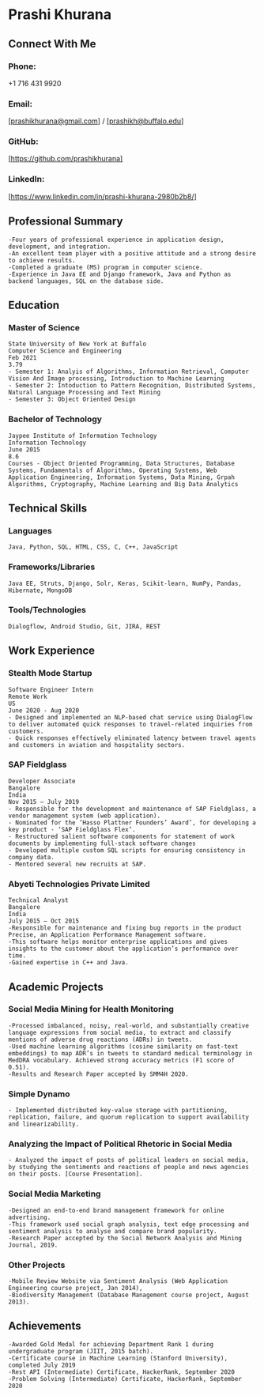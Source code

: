 # Prashi Khurana 

## Connect With Me 
### Phone: 
+1 716 431 9920 
### Email:
[prashikhurana@gmail.com] / [prashikh@buffalo.edu] 
### GitHub:
[https://github.com/prashikhurana]
### LinkedIn:
[https://www.linkedin.com/in/prashi-khurana-2980b2b8/]

## Professional Summary 
```
-Four years of professional experience in application design, development, and integration. 
-An excellent team player with a positive attitude and a strong desire to achieve results. 
-Completed a graduate (MS) program in computer science. 
-Experience in Java EE and Django framework, Java and Python as backend languages, SQL on the database side.
```

## Education

### Master of Science
```
State University of New York at Buffalo 
Computer Science and Engineering
Feb 2021
3.79
- Semester 1: Analyis of Algorithms, Information Retrieval, Computer Vision And Image processing, Introduction to Machine Learning
- Semester 2: Intoduction to Pattern Recognition, Distributed Systems, Natural Language Processing and Text Mining
- Semester 3: Object Oriented Design 
```

### Bachelor of Technology
```
Jaypee Institute of Information Technology
Information Technology
June 2015
8.6 
Courses - Object Oriented Programming, Data Structures, Database Systems, Fundamentals of Algorithms, Operating Systems, Web Application Engineering, Information Systems, Data Mining, Grpah Algorithms, Cryptography, Machine Learning and Big Data Analytics
```

## Technical Skills 

### Languages
```
Java, Python, SQL, HTML, CSS, C, C++, JavaScript
```
### Frameworks/Libraries
```
Java EE, Struts, Django, Solr, Keras, Scikit-learn, NumPy, Pandas, Hibernate, MongoDB
```
### Tools/Technologies
```
Dialogflow, Android Studio, Git, JIRA, REST
```
## Work Experience

### Stealth Mode Startup
```
Software Engineer Intern
Remote Work 
US 
June 2020 - Aug 2020
- Designed and implemented an NLP-based chat service using DialogFlow to deliver automated quick responses to travel-related inquiries from customers.
- Quick responses effectively eliminated latency between travel agents and customers in aviation and hospitality sectors.
```

### SAP Fieldglass
```
Developer Associate
Bangalore
India 
Nov 2015 – July 2019
- Responsible for the development and maintenance of SAP Fieldglass, a vendor management system (web application).
- Nominated for the ‘Hasso Plattner Founders’ Award’, for developing a key product - ‘SAP Fieldglass Flex’.
- Restructured salient software components for statement of work documents by implementing full-stack software changes
- Developed multiple custom SQL scripts for ensuring consistency in company data.
- Mentored several new recruits at SAP.
```

### Abyeti Technologies Private Limited
```
Technical Analyst
Bangalore
India 
July 2015 – Oct 2015
-Responsible for maintenance and fixing bug reports in the product Precise, an Application Performance Management software. 
-This software helps monitor enterprise applications and gives insights to the customer about the application’s performance over time. 
-Gained expertise in C++ and Java.
```

## Academic Projects 

### Social Media Mining for Health Monitoring 
```
-Processed imbalanced, noisy, real-world, and substantially creative language expressions from social media, to extract and classify mentions of adverse drug reactions (ADRs) in tweets. 
-Used machine learning algorithms (cosine similarity on fast-text embeddings) to map ADR’s in tweets to standard medical terminology in MedDRA vocabulary. Achieved strong accuracy metrics (F1 score of 0.51).
-Results and Research Paper accepted by SMM4H 2020.
```

### Simple Dynamo
```
- Implemented distributed key-value storage with partitioning, replication, failure, and quorum replication to support availability and linearizability.
```
### Analyzing the Impact of Political Rhetoric in Social Media
```
- Analyzed the impact of posts of political leaders on social media, by studying the sentiments and reactions of people and news agencies on their posts. [Course Presentation].
```

### Social Media Marketing
```
-Designed an end-to-end brand management framework for online advertising. 
-This framework used social graph analysis, text edge processing and sentiment analysis to analyse and compare brand popularity.
-Research Paper accepted by the Social Network Analysis and Mining Journal, 2019.
```

### Other Projects
```
-Mobile Review Website via Sentiment Analysis (Web Application Engineering course project, Jan 2014), 
-Biodiversity Management (Database Management course project, August 2013).
```

## Achievements
```
-Awarded Gold Medal for achieving Department Rank 1 during undergraduate program (JIIT, 2015 batch).
-Certificate course in Machine Learning (Stanford University), completed July 2019
-Rest API (Intermediate) Certificate, HackerRank, September 2020
-Problem Solving (Intermediate) Certificate, HackerRank, September 2020
```
